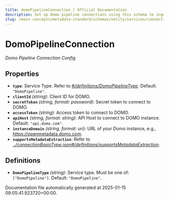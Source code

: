 ```yaml
---
title: domoPipelineConnection | Official Documentation
description: Set up Domo pipeline connections using this schema to ingest pipeline metadata and monitor orchestration activity.
slug: /main-concepts/metadata-standard/schemas/entity/services/connections/pipeline/domopipelineconnection
---
```


# DomoPipelineConnection

*Domo Pipeline Connection Config*

## Properties

- **`type`**: Service Type. Refer to *[#/definitions/DomoPipelineType](#definitions/DomoPipelineType)*. Default: `"DomoPipeline"`.
- **`clientId`** *(string)*: Client ID for DOMO.
- **`secretToken`** *(string, format: password)*: Secret token to connect to DOMO.
- **`accessToken`** *(string)*: Access token to connect to DOMO.
- **`apiHost`** *(string, format: string)*: API Host to connect to DOMO instance. Default: `"api.domo.com"`.
- **`instanceDomain`** *(string, format: uri)*: URL of your Domo instance, e.g., https://openmetadata.domo.com.
- **`supportsMetadataExtraction`**: Refer to *[../connectionBasicType.json#/definitions/supportsMetadataExtraction](#/connectionBasicType.json#/definitions/supportsMetadataExtraction)*.
## Definitions

- **`DomoPipelineType`** *(string)*: Service type. Must be one of: `["DomoPipeline"]`. Default: `"DomoPipeline"`.


Documentation file automatically generated at 2025-01-15 09:05:41.923720+00:00.
